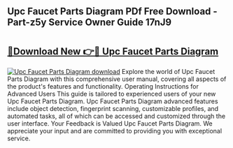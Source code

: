 ## Upc Faucet Parts Diagram PDf Free Download - Part-z5y Service Owner Guide 17nJ9

# <h2><a href="http://dfox5e.blite.top/?on=Upc+Faucet+Parts+Diagram">🔗Download New 👉🔴 Upc Faucet Parts Diagram</a></h2>

[![Upc Faucet Parts Diagram download](https://i.imgur.com/lujVjoI.png)](http://dfox5e.blite.top/?on=Upc+Faucet+Parts+Diagram)
Explore the world of Upc Faucet Parts Diagram with this comprehensive user manual, covering all aspects of the product's features and functionality. Operating Instructions for Advanced Users This guide is tailored to experienced users of your new Upc Faucet Parts Diagram. Upc Faucet Parts Diagram advanced features include object detection, fingerprint scanning, customizable profiles, and automated tasks, all of which can be accessed and customized through the user interface. Your Feedback is Valued Upc Faucet Parts Diagram. We appreciate your input and are committed to providing you with exceptional service.
